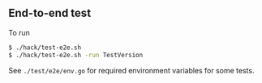 ## End-to-end test

To run

```bash
$ ./hack/test-e2e.sh
$ ./hack/test-e2e.sh -run TestVersion
```

See `./test/e2e/env.go` for required environment variables for some tests.
